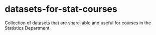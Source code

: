 # datasets-for-stat-courses
Collection of datasets that are share-able and useful for courses in the Statistics Department
